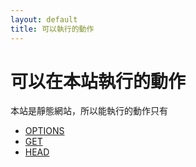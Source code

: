 ```yaml
---
layout: default
title: 可以執行的動作
---
```

可以在本站執行的動作
====================
本站是靜態網站，所以能執行的動作只有

* [OPTIONS](https://www.w3.org/Protocols/rfc2616/rfc2616-sec9.html#sec9.2)
* [GET](https://www.w3.org/Protocols/rfc2616/rfc2616-sec9.html#sec9.3)
* [HEAD](https://www.w3.org/Protocols/rfc2616/rfc2616-sec9.html#sec9.4)

